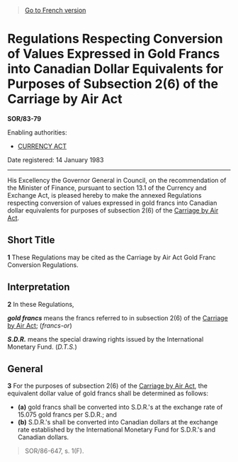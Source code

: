> [Go to French version](/fr/Règlements/Décrets,%20ordonnances%20et%20règlements%20statutaires/83/79.md)

# Regulations Respecting Conversion of Values Expressed in Gold Francs into Canadian Dollar Equivalents for Purposes of Subsection 2(6) of the Carriage by Air Act

**SOR/83-79**

Enabling authorities: 
- [CURRENCY ACT](/en/Acts/Revised%20Statutes%20of%20Canada/C/C-52.md)

Date registered: 14 January 1983

----------

His Excellency the Governor General in Council, on the recommendation of the Minister of Finance, pursuant to section 13.1 of the Currency and Exchange Act, is pleased hereby to make the annexed Regulations respecting conversion of values expressed in gold francs into Canadian dollar equivalents for purposes of subsection 2(6) of the [Carriage by Air Act](/en/Acts/Revised%20Statutes%20of%20Canada/C/C-26.md).




## Short Title


**1** These Regulations may be cited as the Carriage by Air Act Gold Franc Conversion Regulations.




## Interpretation


**2** In these Regulations,

***gold francs*** means the francs referred to in subsection 2(6) of the [Carriage by Air Act](/en/Acts/Revised%20Statutes%20of%20Canada/C/C-26.md); (*francs-or*)

***S.D.R.*** means the special drawing rights issued by the International Monetary Fund. (*D.T.S.*)




## General


**3** For the purposes of subsection 2(6) of the [Carriage by Air Act](/en/Acts/Revised%20Statutes%20of%20Canada/C/C-26.md), the equivalent dollar value of gold francs shall be determined as follows:
- **(a)** gold francs shall be converted into S.D.R.'s at the exchange rate of 15.075 gold francs per S.D.R.; and
- **(b)** S.D.R.'s shall be converted into Canadian dollars at the exchange rate established by the International Monetary Fund for S.D.R.'s and Canadian dollars. 
> SOR/86-647, s. 1(F).



